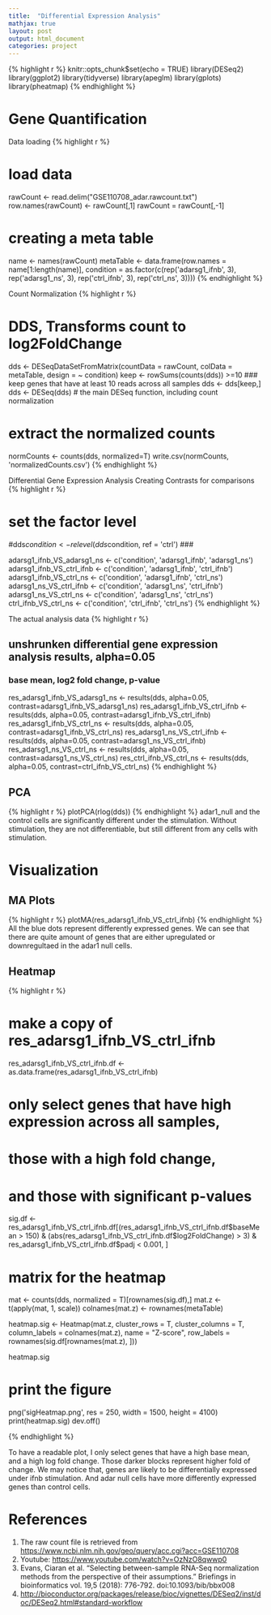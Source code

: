 ```yaml
---
title:  "Differential Expression Analysis"
mathjax: true
layout: post
output: html_document
categories: project
---
```



{% highlight r %}
knitr::opts_chunk$set(echo = TRUE)
library(DESeq2)
library(ggplot2)
library(tidyverse)
library(apeglm)
library(gplots)
library(pheatmap)
{% endhighlight %}


# Gene Quantification
Data loading
{% highlight r %}
# load data
rawCount <- read.delim("GSE110708_adar.rawcount.txt")
row.names(rawCount) <- rawCount[,1]
rawCount = rawCount[,-1]

# creating a meta table
name <- names(rawCount)
metaTable <- data.frame(row.names = name[1:length(name)], condition = as.factor(c(rep('adarsg1_ifnb', 3), rep('adarsg1_ns', 3), rep('ctrl_ifnb', 3), rep('ctrl_ns', 3))))
{% endhighlight %}

Count Normalization
{% highlight r %}
# DDS, Transforms count to log2FoldChange
dds <- DESeqDataSetFromMatrix(countData = rawCount, colData = metaTable, design = ~ condition)
keep <- rowSums(counts(dds)) >=10 ### keep genes that have at least 10 reads across all samples
dds <- dds[keep,] 
dds <- DESeq(dds) # the main DESeq function, including count  normalization

# extract the normalized counts
normCounts <- counts(dds, normalized=T)
write.csv(normCounts, 'normalizedCounts.csv')
{% endhighlight %}

Differential Gene Expression Analysis 
Creating Contrasts for comparisons
{% highlight r %}
# set the factor level
#dds$condition <- relevel(dds$condition, ref = 'ctrl') ###

adarsg1_ifnb_VS_adarsg1_ns <- c('condition', 'adarsg1_ifnb', 'adarsg1_ns')
adarsg1_ifnb_VS_ctrl_ifnb <- c('condition', 'adarsg1_ifnb', 'ctrl_ifnb')
adarsg1_ifnb_VS_ctrl_ns <- c('condition', 'adarsg1_ifnb', 'ctrl_ns')
adarsg1_ns_VS_ctrl_ifnb <- c('condition', 'adarsg1_ns', 'ctrl_ifnb')
adarsg1_ns_VS_ctrl_ns <- c('condition', 'adarsg1_ns', 'ctrl_ns')
ctrl_ifnb_VS_ctrl_ns <- c('condition', 'ctrl_ifnb', 'ctrl_ns')
{% endhighlight %}

The actual analysis data
{% highlight r %}
## unshrunken differential gene expression analysis results, alpha=0.05
### base mean, log2 fold change, p-value
res_adarsg1_ifnb_VS_adarsg1_ns <- results(dds, alpha=0.05, contrast=adarsg1_ifnb_VS_adarsg1_ns) 
res_adarsg1_ifnb_VS_ctrl_ifnb <- results(dds, alpha=0.05, contrast=adarsg1_ifnb_VS_ctrl_ifnb)
res_adarsg1_ifnb_VS_ctrl_ns <- results(dds, alpha=0.05, contrast=adarsg1_ifnb_VS_ctrl_ns) 
res_adarsg1_ns_VS_ctrl_ifnb <- results(dds, alpha=0.05, contrast=adarsg1_ns_VS_ctrl_ifnb) 
res_adarsg1_ns_VS_ctrl_ns <- results(dds, alpha=0.05, contrast=adarsg1_ns_VS_ctrl_ns) 
res_ctrl_ifnb_VS_ctrl_ns <- results(dds, alpha=0.05, contrast=ctrl_ifnb_VS_ctrl_ns) 
{% endhighlight %}

## PCA
{% highlight r %}
plotPCA(rlog(dds))
{% endhighlight %}
adar1_null and the control cells are significantly different under the stimulation. Without stimulation, they are not differentiable, but still different from any cells with stimulation.  


# Visualization 
## MA Plots
{% highlight r %}
plotMA(res_adarsg1_ifnb_VS_ctrl_ifnb)
{% endhighlight %}
All the blue dots represent differently expressed genes. We can see that there are quite amount of genes that are either upregulated or downregultaed in the adar1 null cells.    

## Heatmap
{% highlight r %}
# make a copy of res_adarsg1_ifnb_VS_ctrl_ifnb
res_adarsg1_ifnb_VS_ctrl_ifnb.df <- as.data.frame(res_adarsg1_ifnb_VS_ctrl_ifnb)

# only select genes that have high expression across all samples, 
# those with a high fold change, 
# and those  with significant p-values
sig.df <- res_adarsg1_ifnb_VS_ctrl_ifnb.df[(res_adarsg1_ifnb_VS_ctrl_ifnb.df$baseMean > 150) & (abs(res_adarsg1_ifnb_VS_ctrl_ifnb.df$log2FoldChange) > 3) & res_adarsg1_ifnb_VS_ctrl_ifnb.df$padj < 0.001, ]

# matrix for the heatmap
mat <- counts(dds, normalized = T)[rownames(sig.df),]
mat.z <- t(apply(mat, 1, scale))
colnames(mat.z) <- rownames(metaTable)

heatmap.sig <- Heatmap(mat.z, cluster_rows = T, cluster_columns = T, column_labels = colnames(mat.z), name = "Z-score", row_labels = rownames(sig.df[rownames(mat.z), ]))

heatmap.sig

# print the figure
png('sigHeatmap.png', res = 250, width = 1500, height = 4100)
print(heatmap.sig)
dev.off()

{% endhighlight %}

To have a readable plot, I only select genes that have a high base mean, and a high log fold change. Those darker blocks represent higher fold of change. We may notice that, genes are likely to be differentially expressed under ifnb stimulation. And adar null cells have more differently expressed genes than control cells.  


# References
1. The raw count file is retrieved from https://www.ncbi.nlm.nih.gov/geo/query/acc.cgi?acc=GSE110708
2. Youtube: https://www.youtube.com/watch?v=OzNzO8qwwp0
3. Evans, Ciaran et al. “Selecting between-sample RNA-Seq normalization methods from the perspective of their assumptions.” Briefings in bioinformatics vol. 19,5 (2018): 776-792. doi:10.1093/bib/bbx008
4. http://bioconductor.org/packages/release/bioc/vignettes/DESeq2/inst/doc/DESeq2.html#standard-workflow

